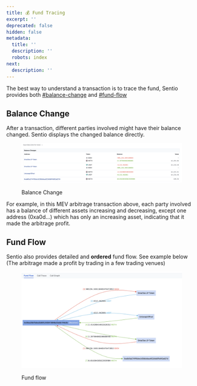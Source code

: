 ```yaml
---
title: 💰 Fund Tracing
excerpt: ''
deprecated: false
hidden: false
metadata:
  title: ''
  description: ''
  robots: index
next:
  description: ''
---
```

The best way to understand a transaction is to trace the fund, Sentio provides both [#balance-change](fund-tracing#balance-change "mention") and [#fund-flow](fund-tracing#fund-flow "mention")

## Balance Change

After a transaction, different parties involved might have their balance changed. Sentio displays the changed balance directly.

<figure><img src="https://raw.githubusercontent.com/sentioxyz/docs/main/.gitbook/assets/image (22).png" alt=""><figcaption><p>Balance Change</p></figcaption></figure>

For example, in this MEV arbitrage transaction above, each party involved has a balance of different assets increasing and decreasing, except one address (0xa0d...) which has only an increasing asset, indicating that it made the arbitrage profit.

## Fund Flow

Sentio also provides detailed and **ordered** fund flow. See example below (The arbitrage made a profit by trading in a few trading venues)

<figure><img src="https://raw.githubusercontent.com/sentioxyz/docs/main/.gitbook/assets/image (17).png" alt=""><figcaption><p>Fund flow</p></figcaption></figure>